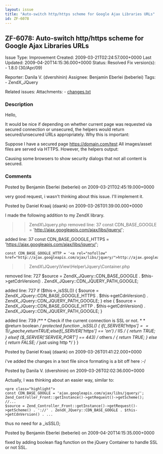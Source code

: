 ```yaml
---
layout: issue
title: "Auto-switch http/https scheme for Google Ajax Libraries URLs"
id: ZF-6078
---
```


ZF-6078: Auto-switch http/https scheme for Google Ajax Libraries URLs
---------------------------------------------------------------------

 Issue Type: Improvement Created: 2009-03-21T02:24:57.000+0000 Last Updated: 2009-04-20T14:15:36.000+0000 Status: Resolved Fix version(s): - 1.8.0 (30/Apr/09)
 
 Reporter:  Danila V. (dvershinin)  Assignee:  Benjamin Eberlei (beberlei)  Tags: - ZendX\_JQuery
 
 Related issues: 
 Attachments: - [changes.txt](/issues/secure/attachment/11821/changes.txt)
 
### Description

Hello,

It would be nice if depending on whether current page was requested via secured connection or unsecured, the helpers would return secured/unsecured URLs appropriately. Why this is important:

Suppose I have a secured page <https://domain.com/test> All images/asset files are served via HTTPS. However, the helpers output:

Causing some browsers to show security dialogs that not all content is secured.

 

 

### Comments

Posted by Benjamin Eberlei (beberlei) on 2009-03-21T02:45:19.000+0000

very good request, i wasn't thinking about this issue. I'll implement it.

 

 

Posted by Daniel Kraaij (daank) on 2009-03-26T01:39:00.000+0000

I made the following addition to my ZendX library.

> > ZendX\\Jquery.php removed line: 37 const CDN\_BASE\_GOOGLE = '<http://ajax.googleapis.com/ajax/libs/jquery/>';

added line: 37 const CDN\_BASE\_GOOGLE\_HTTPS = '<https://ajax.googleapis.com/ajax/libs/jquery/>';

 
    const CDN_BASE_GOOGLE_HTTP = '<a rel="nofollow" href="http://ajax.googleapis.com/ajax/libs/jquery/">http://ajax.googleapis.com/ajax/libs/jquery/</a>';


> > ZendX\\JQuery\\View\\Helper\\Jquery\\Container.php

removed line: 727 $source = ZendX\_JQuery::CDN\_BASE\_GOOGLE . $this->getCdnVersion() . ZendX\_JQuery::CDN\_JQUERY\_PATH\_GOOGLE;

added line: 727 if ($this->\_isSSL()) { $source = ZendX\_JQuery::CDN\_BASE\_GOOGLE\_HTTPS . $this->getCdnVersion() . ZendX\_JQuery::CDN\_JQUERY\_PATH\_GOOGLE; } else { $source = ZendX\_JQuery::CDN\_BASE\_GOOGLE\_HTTP . $this->getCdnVersion() . ZendX\_JQuery::CDN\_JQUERY\_PATH\_GOOGLE; }

added line: 739 /\*\* \* Check if the current connection is SSL or not. \* \* @return boolean _/ protected function \_isSSL() { if($\_SERVER['https'] == 1) /_ Apache _/ { return TRUE; } elseif ($\_SERVER['https'] == 'on') /_ IIS _/ { return TRUE; } elseif ($\_SERVER['SERVER\_PORT'] == 443) /_ others _/ { return TRUE; } else { return FALSE; /_ just using http \*/ } }

 

 

Posted by Daniel Kraaij (daank) on 2009-03-26T01:41:22.000+0000

i've added the changes in a text file since formating is a bit off here :-/

 

 

Posted by Danila V. (dvershinin) on 2009-03-26T02:02:36.000+0000

Actually, I was thinking about an easier way, similar to:

 
    <pre class="highlight">
    const CDN_BASE_GOOGLE = 'ajax.googleapis.com/ajax/libs/jquery/';
    Zend_Controller_Front::getInstance()->getRequest()->getScheme();
    //...
    $source = Zend_Controller_Front::getInstance()->getRequest()->getScheme() . '://' . ZendX_JQuery::CDN_BASE_GOOGLE . $this->getCdnVersion() . ...


thus no need for a \_isSSL();

 

 

Posted by Benjamin Eberlei (beberlei) on 2009-04-20T14:15:35.000+0000

fixed by adding boolean flag function on the jQuery Container to handle SSL or not SSL.

 

 